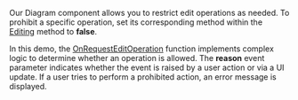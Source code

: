 Our Diagram component allows you to restrict edit operations as needed. To prohibit a specific operation, set its corresponding method within the [Editing](https://docs.devexpress.com/AspNetCore/DevExtreme.AspNet.Mvc.Builders.DiagramBuilder.Editing%28System.Action-DevExtreme.AspNet.Mvc.Builders.DiagramEditingBuilder-%29) method to **false**.

In this demo, the [OnRequestEditOperation](https://docs.devexpress.com/AspNetCore/DevExtreme.AspNet.Mvc.Builders.DiagramBuilder.OnRequestEditOperation.overloads) function implements complex logic to determine whether an operation is allowed. The **reason** event parameter indicates whether the event is raised by a user action or via a UI update. If a user tries to perform a prohibited action, an error message is displayed.
